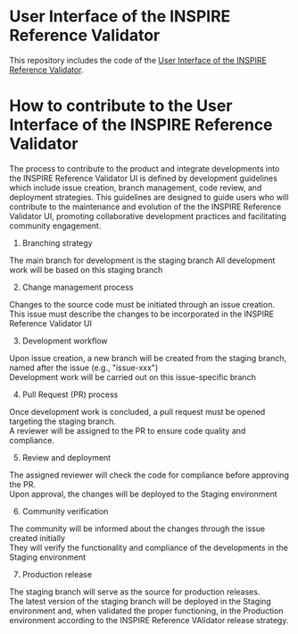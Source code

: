 # User Interface of the INSPIRE Reference Validator

This repository includes the code of the [User Interface of the INSPIRE Reference Validator](https://inspire.ec.europa.eu/validator).

# How to contribute to the User Interface of the INSPIRE Reference Validator

The process to contribute to the product and integrate developments into the INSPIRE Reference Validator UI is defined by development guidelines which include issue creation, branch management, code review, and deployment strategies. 
This guidelines are designed to guide users who will contribute to the maintenance and evolution of the the INSPIRE Reference Validator UI, promoting collaborative development practices and facilitating community engagement.

1. Branching strategy

The main branch for development is the staging  branch
All development work will be based on this staging branch

2. Change management process

Changes to the source code must be initiated through an issue creation.  
This issue must describe the changes to be incorporated in the INSPIRE Reference Validator UI

3. Development workflow

Upon issue creation, a new branch will be created from the staging branch, named after the issue (e.g., "issue-xxx")  
Development work will be carried out on this issue-specific branch

4. Pull Request (PR) process

Once development work is concluded, a pull request must be opened targeting the staging branch.  
A reviewer will be assigned to the PR to ensure code quality and compliance.

5. Review and deployment

The assigned reviewer will check the code for compliance before approving the PR.  
Upon approval, the changes will be deployed to the Staging environment

6. Community verification

The community will be informed about the changes through the issue created initially  
They will verify the functionality and compliance of the developments in the Staging environment

7. Production release

The staging branch will serve as the source for production releases.  
The latest version of the staging branch will be deployed in the Staging environment and, when validated the proper functioning, in the Production environment according to the INSPIRE Reference VAlidator release strategy.   
